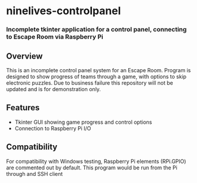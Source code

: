 # ninelives-controlpanel
### Incomplete tkinter application for a control panel, connecting to Escape Room via Raspberry Pi

## Overview

This is an incomplete control panel system for an Escape Room. Program is designed to show progress of teams through a game, with options to skip electronic puzzles.
Due to business failure this repository will not be updated and is for demonstration only.

## Features

* Tkinter GUI showing game progress and control options
* Connection to Raspberry Pi I/O

## Compatibility

For compatibility with Windows testing, Raspberry Pi elements (RPi.GPIO) are commented out by default. This program would be run from the Pi through and SSH client
